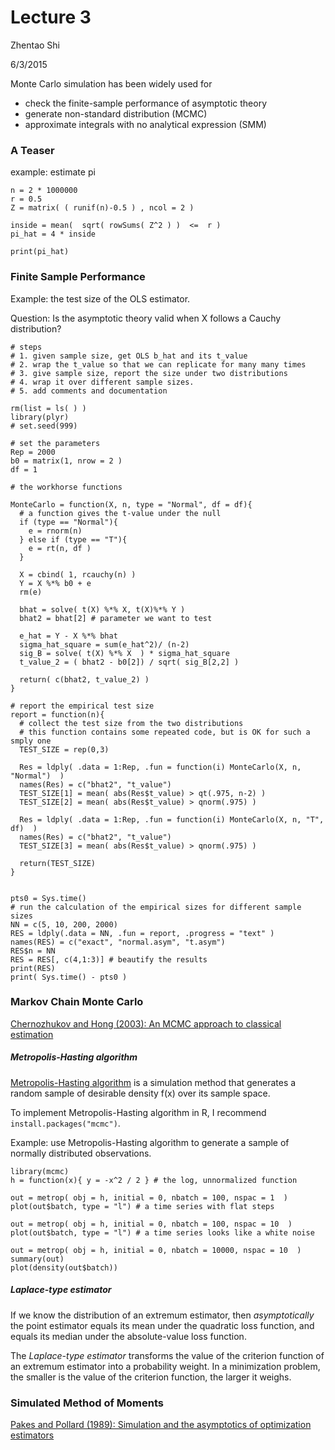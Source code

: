 # Lecture 3

Zhentao Shi

6/3/2015

Monte Carlo simulation has been widely used for

* check the finite-sample performance of asymptotic theory
* generate non-standard distribution (MCMC)
* approximate integrals with no analytical expression (SMM)

### A Teaser

example: estimate pi

```
n = 2 * 1000000
r = 0.5
Z = matrix( ( runif(n)-0.5 ) , ncol = 2 )

inside = mean(  sqrt( rowSums( Z^2 ) )  <=  r )
pi_hat = 4 * inside

print(pi_hat)
```

### Finite Sample Performance

Example: the test size of the OLS estimator.

Question: Is the asymptotic theory valid when X follows a Cauchy distribution?

```
# steps
# 1. given sample size, get OLS b_hat and its t_value
# 2. wrap the t_value so that we can replicate for many many times
# 3. give sample size, report the size under two distributions
# 4. wrap it over different sample sizes.
# 5. add comments and documentation

rm(list = ls( ) )
library(plyr)
# set.seed(999)

# set the parameters
Rep = 2000
b0 = matrix(1, nrow = 2 )
df = 1

# the workhorse functions

MonteCarlo = function(X, n, type = "Normal", df = df){
  # a function gives the t-value under the null
  if (type == "Normal"){
    e = rnorm(n)
  } else if (type == "T"){
    e = rt(n, df )
  }
  
  X = cbind( 1, rcauchy(n) )
  Y = X %*% b0 + e
  rm(e)
  
  bhat = solve( t(X) %*% X, t(X)%*% Y )
  bhat2 = bhat[2] # parameter we want to test
  
  e_hat = Y - X %*% bhat
  sigma_hat_square = sum(e_hat^2)/ (n-2)
  sig_B = solve( t(X) %*% X  ) * sigma_hat_square
  t_value_2 = ( bhat2 - b0[2]) / sqrt( sig_B[2,2] ) 
  
  return( c(bhat2, t_value_2) )
}

# report the empirical test size
report = function(n){
  # collect the test size from the two distributions
  # this function contains some repeated code, but is OK for such a smply one
  TEST_SIZE = rep(0,3)
  
  Res = ldply( .data = 1:Rep, .fun = function(i) MonteCarlo(X, n, "Normal")  )
  names(Res) = c("bhat2", "t_value")
  TEST_SIZE[1] = mean( abs(Res$t_value) > qt(.975, n-2) )  
  TEST_SIZE[2] = mean( abs(Res$t_value) > qnorm(.975) ) 
  
  Res = ldply( .data = 1:Rep, .fun = function(i) MonteCarlo(X, n, "T", df)  )
  names(Res) = c("bhat2", "t_value")
  TEST_SIZE[3] = mean( abs(Res$t_value) > qnorm(.975) )
  
  return(TEST_SIZE)
}


pts0 = Sys.time()
# run the calculation of the empirical sizes for different sample sizes
NN = c(5, 10, 200, 2000)
RES = ldply(.data = NN, .fun = report, .progress = "text" )
names(RES) = c("exact", "normal.asym", "t.asym")
RES$n = NN
RES = RES[, c(4,1:3)] # beautify the results
print(RES)
print( Sys.time() - pts0 )
```

### Markov Chain Monte Carlo

[Chernozhukov and Hong (2003): An MCMC approach to classical estimation](http://www.sciencedirect.com/science/article/pii/S0304407603001003)

##### Metropolis-Hasting algorithm

[Metropolis-Hasting algorithm](http://en.wikipedia.org/wiki/Metropolis%E2%80%93Hastings_algorithm) is a simulation method that generates a random sample of desirable density f(x) over its sample space.

To implement Metropolis-Hasting algorithm in R, I recommend `install.packages("mcmc")`.

Example: use Metropolis-Hasting algorithm to generate a sample of normally distributed observations. 
```
library(mcmc)
h = function(x){ y = -x^2 / 2 } # the log, unnormalized function

out = metrop( obj = h, initial = 0, nbatch = 100, nspac = 1  )
plot(out$batch, type = "l") # a time series with flat steps

out = metrop( obj = h, initial = 0, nbatch = 100, nspac = 10  )
plot(out$batch, type = "l") # a time series looks like a white noise

out = metrop( obj = h, initial = 0, nbatch = 10000, nspac = 10  )
summary(out)
plot(density(out$batch))
```

##### Laplace-type estimator

If we know the distribution of an extremum estimator, then *asymptotically* the point estimator equals its mean under the quadratic loss function, and equals its median under the absolute-value loss function.

The *Laplace-type estimator* transforms the value of the criterion function of an extremum estimator into a probability weight. In a minimization problem, the smaller is the value of the criterion function, the larger it weighs.

### Simulated Method of Moments

[Pakes and Pollard (1989): Simulation and the asymptotics of optimization estimators](http://www.jstor.org/stable/1913622?seq=1#page_scan_tab_contents)




